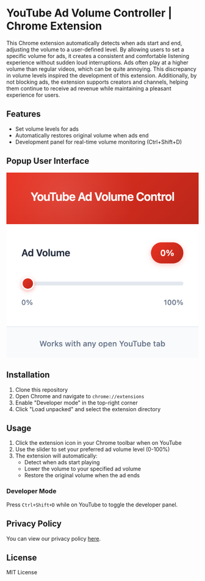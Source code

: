 # YouTube Ad Volume Controller | Chrome Extension

This Chrome extension automatically detects when ads start and end, adjusting the volume to a user-defined level. By allowing users to set a specific volume for ads, it creates a consistent and comfortable listening experience without sudden loud interruptions. Ads often play at a higher volume than regular videos, which can be quite annoying. This discrepancy in volume levels inspired the development of this extension. Additionally, by not blocking ads, the extension supports creators and channels, helping them continue to receive ad revenue while maintaining a pleasant experience for users.

## Features

- Set volume levels for ads
- Automatically restores original volume when ads end
- Development panel for real-time volume monitoring (Ctrl+Shift+D)

## Popup User Interface

![Popup Interface](images/popup.png)

## Installation

1. Clone this repository
2. Open Chrome and navigate to `chrome://extensions`
3. Enable "Developer mode" in the top-right corner
4. Click "Load unpacked" and select the extension directory

## Usage

1. Click the extension icon in your Chrome toolbar when on YouTube
2. Use the slider to set your preferred ad volume level (0-100%)
3. The extension will automatically:
   - Detect when ads start playing
   - Lower the volume to your specified ad volume
   - Restore the original volume when the ad ends

### Developer Mode

Press `Ctrl+Shift+D` while on YouTube to toggle the developer panel.

## Privacy Policy

You can view our privacy policy [here](https://alberthashani.github.io/youtube-ad-volume-controller/privacy_policy.html).

## License

MIT License